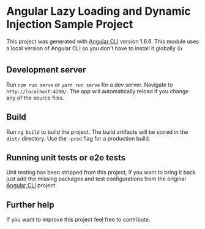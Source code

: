 # Angular Lazy Loading and Dynamic Injection Sample Project

This project was generated with [Angular CLI](https://github.com/angular/angular-cli) version 1.6.6. This module uses a local version of Angular CLI so you don't have to install it globally :thumbsup:

## Development server

Run `npm run serve` or `yarn run serve` for a dev server. Navigate to `http://localhost:4200/`. The app will automatically reload if you change any of the source files.

## Build

Run `ng build` to build the project. The build artifacts will be stored in the `dist/` directory. Use the `-prod` flag for a production build.

## Running unit tests or e2e tests

Unit testing has been stripped from this project, if you want to bring it back just add the missing packages and test configurations from the original [Angular CLI](https://github.com/angular/angular-cli) project.

## Further help

If you want to improve this project feel free to contribute.
